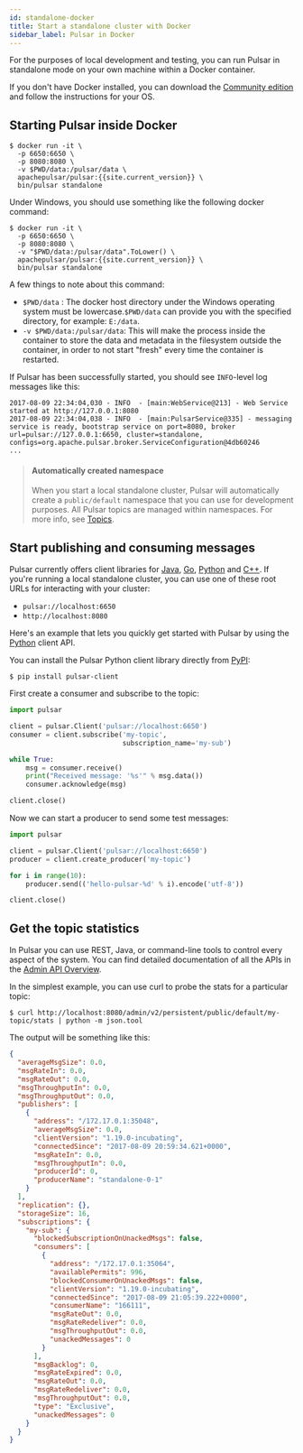 ```yaml
---
id: standalone-docker
title: Start a standalone cluster with Docker
sidebar_label: Pulsar in Docker
---
```


For the purposes of local development and testing, you can run Pulsar in standalone
mode on your own machine within a Docker container.

If you don't have Docker installed, you can download the [Community edition](https://www.docker.com/community-edition)
and follow the instructions for your OS.

## Starting Pulsar inside Docker

```shell
$ docker run -it \
  -p 6650:6650 \
  -p 8080:8080 \
  -v $PWD/data:/pulsar/data \
  apachepulsar/pulsar:{{site.current_version}} \
  bin/pulsar standalone
```

Under Windows, you should use something like the following docker command:

```shell
$ docker run -it \
  -p 6650:6650 \
  -p 8080:8080 \
  -v "$PWD/data:/pulsar/data".ToLower() \
  apachepulsar/pulsar:{{site.current_version}} \
  bin/pulsar standalone
```

A few things to note about this command:
 * `$PWD/data` : The docker host directory under the Windows operating system must be lowercase.`$PWD/data` can provide you with the specified directory, for example: `E:/data`.
 * `-v $PWD/data:/pulsar/data`: This will make the process inside the container to store the
   data and metadata in the filesystem outside the container, in order to not start "fresh" every
   time the container is restarted.

If Pulsar has been successfully started, you should see `INFO`-level log messages like this:

```
2017-08-09 22:34:04,030 - INFO  - [main:WebService@213] - Web Service started at http://127.0.0.1:8080
2017-08-09 22:34:04,038 - INFO  - [main:PulsarService@335] - messaging service is ready, bootstrap service on port=8080, broker url=pulsar://127.0.0.1:6650, cluster=standalone, configs=org.apache.pulsar.broker.ServiceConfiguration@4db60246
...
```


> #### Automatically created namespace
> When you start a local standalone cluster, Pulsar will automatically create a `public/default`
namespace that you can use for development purposes. All Pulsar topics are managed within namespaces.
For more info, see [Topics](concepts-messaging.md#topics).


## Start publishing and consuming messages

Pulsar currently offers client libraries for [Java](client-libraries-java.md), [Go](client-libraries-go.md), [Python](client-libraries-python.md) 
and [C++](client-libraries-cpp.md). If you're running a local standalone cluster, you can
use one of these root URLs for interacting with your cluster:

* `pulsar://localhost:6650`
* `http://localhost:8080`

Here's an example that lets you quickly get started with Pulsar by using the [Python](client-libraries-python.md)
client API.

You can install the Pulsar Python client library directly from [PyPI](https://pypi.org/project/pulsar-client/):

```shell
$ pip install pulsar-client
```

First create a consumer and subscribe to the topic:

```python
import pulsar

client = pulsar.Client('pulsar://localhost:6650')
consumer = client.subscribe('my-topic',
                            subscription_name='my-sub')

while True:
    msg = consumer.receive()
    print("Received message: '%s'" % msg.data())
    consumer.acknowledge(msg)

client.close()
```

Now we can start a producer to send some test messages:

```python
import pulsar

client = pulsar.Client('pulsar://localhost:6650')
producer = client.create_producer('my-topic')

for i in range(10):
    producer.send(('hello-pulsar-%d' % i).encode('utf-8'))

client.close()
```


## Get the topic statistics

In Pulsar you can use REST, Java, or command-line tools to control every aspect of the system.
You can find detailed documentation of all the APIs in the [Admin API Overview](admin-api-overview.md).

In the simplest example, you can use curl to probe the stats for a particular topic:

```shell
$ curl http://localhost:8080/admin/v2/persistent/public/default/my-topic/stats | python -m json.tool
```

The output will be something like this:

```json
{
  "averageMsgSize": 0.0,
  "msgRateIn": 0.0,
  "msgRateOut": 0.0,
  "msgThroughputIn": 0.0,
  "msgThroughputOut": 0.0,
  "publishers": [
    {
      "address": "/172.17.0.1:35048",
      "averageMsgSize": 0.0,
      "clientVersion": "1.19.0-incubating",
      "connectedSince": "2017-08-09 20:59:34.621+0000",
      "msgRateIn": 0.0,
      "msgThroughputIn": 0.0,
      "producerId": 0,
      "producerName": "standalone-0-1"
    }
  ],
  "replication": {},
  "storageSize": 16,
  "subscriptions": {
    "my-sub": {
      "blockedSubscriptionOnUnackedMsgs": false,
      "consumers": [
        {
          "address": "/172.17.0.1:35064",
          "availablePermits": 996,
          "blockedConsumerOnUnackedMsgs": false,
          "clientVersion": "1.19.0-incubating",
          "connectedSince": "2017-08-09 21:05:39.222+0000",
          "consumerName": "166111",
          "msgRateOut": 0.0,
          "msgRateRedeliver": 0.0,
          "msgThroughputOut": 0.0,
          "unackedMessages": 0
        }
      ],
      "msgBacklog": 0,
      "msgRateExpired": 0.0,
      "msgRateOut": 0.0,
      "msgRateRedeliver": 0.0,
      "msgThroughputOut": 0.0,
      "type": "Exclusive",
      "unackedMessages": 0
    }
  }
}
```
